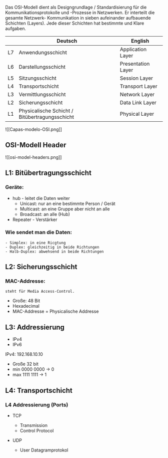 
Das OSI-Modell dient als Designgrundlage / Standardisierung für die Kommunikationsprotokolle und -Prozesse in Netzwerken. Er interteilt die gesamte Netzwerk- Kommunikation in sieben aufeinander aufbauende Schichten (Layers). Jede dieser Schichten hat bestimmte und Klare aufgaben.

|     | Deutsch                                        | English            |
| --- | ---------------------------------------------- | ------------------ |
| L7  | Anwendungsschicht                              | Application Layer  |
| L6  | Darstellungsschicht                            | Presentation Layer |
| L5  | Sitzungsschicht                                | Session Layer      |
| L4  | Transportschicht                               | Transport Layer    |
| L3  | Vermittlungsschicht                            | Network Layer      |
| L2  | Sicherungsschicht                              | Data Link Layer    |
| L1  | Physicalische Schicht / Bitübertragungsschicht | Physical Layer     |

![[Capas-modelo-OSI.png]]

## OSI-Modell Header

![[osi-model-headers.png]]

## L1: Bitübertragungsschicht 

### Geräte:

- hub - leitet die Daten weiter
	- Unicast: nur an eine bestimmte Person / Gerät
	- Multicast: an eine Gruppe aber nicht an alle
	- Broadcast: an alle (Hub)
- Repeater - Verstärker

### Wie sendet man die Daten:
	- Simplex: in eine Ricgtung
	- Duplex: gleichzeitig in beide Richtungen
	- Halb-Duplex: abwehsend in beide Richtungen

## L2: Sicherungsschicht

### MAC-Addresse:
	steht für Media Access-Control.

- Große: 48 Bit
- Hexadecimal
- MAC-Addresse = Physicalische Addresse

## L3: Addressierung

- IPv4
- IPv6

IPv4: 192.168.10.10

- Große 32 bit
- min 0000 0000 -> 0
- max 1111 1111 -> 1

## L4: Transportschicht

### L4 Addressierung (Ports)

- TCP 
	- Transmission
	- Control Protocol

- UDP
	- User Datagramprotokol